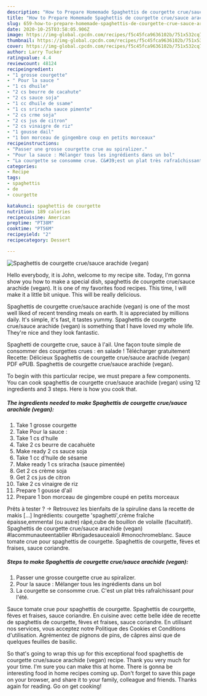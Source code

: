 ```yaml
---
description: "How to Prepare Homemade Spaghettis de courgette crue/sauce arachide (vegan)"
title: "How to Prepare Homemade Spaghettis de courgette crue/sauce arachide (vegan)"
slug: 659-how-to-prepare-homemade-spaghettis-de-courgette-crue-sauce-arachide-vegan
date: 2020-10-25T03:58:05.906Z
image: https://img-global.cpcdn.com/recipes/f5c45fca9636102b/751x532cq70/spaghettis-de-courgette-cruesauce-arachide-vegan-photo-principale-de-la-recette.jpg
thumbnail: https://img-global.cpcdn.com/recipes/f5c45fca9636102b/751x532cq70/spaghettis-de-courgette-cruesauce-arachide-vegan-photo-principale-de-la-recette.jpg
cover: https://img-global.cpcdn.com/recipes/f5c45fca9636102b/751x532cq70/spaghettis-de-courgette-cruesauce-arachide-vegan-photo-principale-de-la-recette.jpg
author: Larry Tucker
ratingvalue: 4.4
reviewcount: 48124
recipeingredient:
- "1 grosse courgette"
- " Pour la sauce "
- "1 cs dhuile"
- "2 cs beurre de cacahute"
- "2 cs sauce soja"
- "1 cc dhuile de ssame"
- "1 cs sriracha sauce pimente"
- "2 cs crme soja"
- "2 cs jus de citron"
- "2 cs vinaigre de riz"
- "1 gousse dail"
- "1 bon morceau de gingembre coup en petits morceaux"
recipeinstructions:
- "Passer une grosse courgette crue au spiralizer."
- "Pour la sauce : Mélanger tous les ingrédients dans un bol"
- "La courgette se consomme crue. C&#39;est un plat très rafraîchissant pour l&#39;été."
categories:
- Recipe
tags:
- spaghettis
- de
- courgette

katakunci: spaghettis de courgette 
nutrition: 189 calories
recipecuisine: American
preptime: "PT38M"
cooktime: "PT56M"
recipeyield: "2"
recipecategory: Dessert

---
```



![Spaghettis de courgette crue/sauce arachide (vegan)](https://img-global.cpcdn.com/recipes/f5c45fca9636102b/751x532cq70/spaghettis-de-courgette-cruesauce-arachide-vegan-photo-principale-de-la-recette.jpg)

Hello everybody, it is John, welcome to my recipe site. Today, I'm gonna show you how to make a special dish, spaghettis de courgette crue/sauce arachide (vegan). It is one of my favorites food recipes. This time, I will make it a little bit unique. This will be really delicious.

Spaghettis de courgette crue/sauce arachide (vegan) is one of the most well liked of recent trending meals on earth. It is appreciated by millions daily. It's simple, it's fast, it tastes yummy. Spaghettis de courgette crue/sauce arachide (vegan) is something that I have loved my whole life. They're nice and they look fantastic.

Spaghetti de courgette crue, sauce à l&#39;ail. Une façon toute simple de consommer des courgettes crues : en salade ! Télécharger gratuitement Recette: Délicieux Spaghettis de courgette crue/sauce arachide (vegan) PDF ePUB. Spaghettis de courgette crue/sauce arachide (vegan).


To begin with this particular recipe, we must prepare a few components. You can cook spaghettis de courgette crue/sauce arachide (vegan) using 12 ingredients and 3 steps. Here is how you cook that.

<!--inarticleads1-->

##### The ingredients needed to make Spaghettis de courgette crue/sauce arachide (vegan):

1. Take 1 grosse courgette
1. Take  Pour la sauce :
1. Take 1 cs d&#39;huile
1. Take 2 cs beurre de cacahuète
1. Make ready 2 cs sauce soja
1. Take 1 cc d&#39;huile de sésame
1. Make ready 1 cs sriracha (sauce pimentée)
1. Get 2 cs crème soja
1. Get 2 cs jus de citron
1. Take 2 cs vinaigre de riz
1. Prepare 1 gousse d&#39;ail
1. Prepare 1 bon morceau de gingembre coupé en petits morceaux


Prêts à tester ? → Retrouvez les bienfaits de la spiruline dans la recette de makis […] Ingrédients: courgette &#39;spaghetti&#39;,crème fraîche épaisse,emmental (ou autre) râpé,cube de bouillon de volaille (facultatif). Spaghettis de courgette crue/sauce arachide (vegan) #lacommunauteentablier #brigadesauceaioli #monochromeblanc. Sauce tomate crue pour spaghettis de courgette. Spaghettis de courgette, fèves et fraises, sauce coriandre. 

<!--inarticleads2-->

##### Steps to make Spaghettis de courgette crue/sauce arachide (vegan):

1. Passer une grosse courgette crue au spiralizer.
1. Pour la sauce : Mélanger tous les ingrédients dans un bol
1. La courgette se consomme crue. C&#39;est un plat très rafraîchissant pour l&#39;été.


Sauce tomate crue pour spaghettis de courgette. Spaghettis de courgette, fèves et fraises, sauce coriandre. En cuisine avec cette belle idée de recette de spaghettis de courgette, fèves et fraises, sauce coriandre. En utilisant nos services, vous acceptez notre Politique des Cookies et Conditions d&#39;utilisation. Agrémentez de pignons de pins, de câpres ainsi que de quelques feuilles de basilic. 

So that's going to wrap this up for this exceptional food spaghettis de courgette crue/sauce arachide (vegan) recipe. Thank you very much for your time. I'm sure you can make this at home. There is gonna be interesting food in home recipes coming up. Don't forget to save this page on your browser, and share it to your family, colleague and friends. Thanks again for reading. Go on get cooking!
